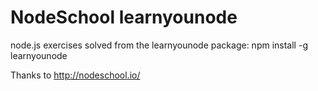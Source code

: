 # NodeSchool learnyounode
node.js exercises solved from the learnyounode package: 
npm install -g learnyounode

Thanks to http://nodeschool.io/
